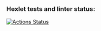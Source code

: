 ### Hexlet tests and linter status:
[![Actions Status](https://github.com/gomez-git/backend-project-lvl3/workflows/hexlet-check/badge.svg)](https://github.com/gomez-git/backend-project-lvl3/actions)
